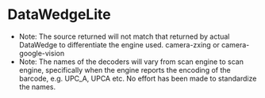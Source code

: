 # DataWedgeLite


* Note: The source returned will not match that returned by actual DataWedge to differentiate the engine used.  camera-zxing or camera-google-vision
* Note: The names of the decoders will vary from scan engine to scan engine, specifically when the engine reports the encoding of the barcode, e.g. UPC_A, UPCA etc.  No effort has been made to standardize the names.